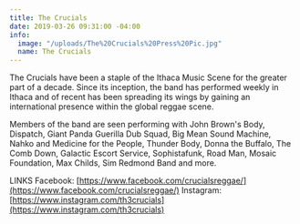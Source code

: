 ```yaml
---
title: The Crucials
date: 2019-03-26 09:31:00 -04:00
info:
  image: "/uploads/The%20Crucials%20Press%20Pic.jpg"
  name: The Crucials
---
```


The Crucials have been a staple of the Ithaca Music Scene for the greater part of a decade. Since its inception, the band has performed weekly in Ithaca and of recent has been spreading its wings by gaining an international presence within the global reggae scene. 

Members of the band are seen performing with John Brown's Body, Dispatch, Giant Panda Guerilla Dub Squad, Big Mean Sound Machine, Nahko and Medicine for the People, Thunder Body, Donna the Buffalo, The Comb Down, Galactic Escort Service, Sophistafunk, Road Man, Mosaic Foundation, Max Childs, Sim Redmond Band and more.


LINKS
Facebook: [https://www.facebook.com/crucialsreggae/](https://www.facebook.com/crucialsreggae/)
Instagram: [https://www.instagram.com/th3crucials](https://www.instagram.com/th3crucials)
